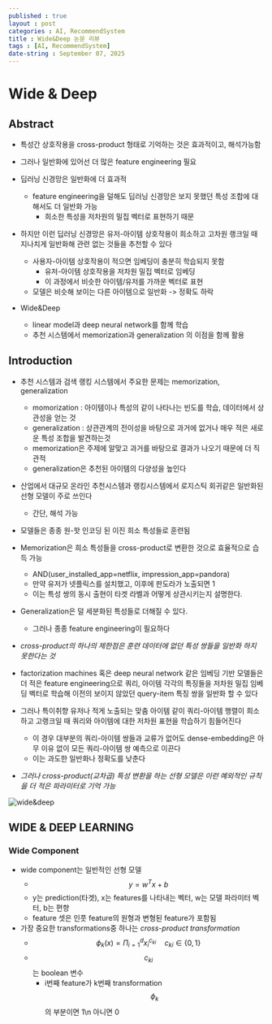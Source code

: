 ```yaml
---
published : true
layout : post
categories : AI, RecommendSystem
title : Wide&Deep 논문 리뷰
tags : [AI, RecommendSystem]
date-string : September 07, 2025
---
```


# Wide & Deep

## Abstract
- 특성간 상호작용을 cross-product 형태로 기억하는 것은 효과적이고, 해석가능함
- 그러나 일반화에 있어선 더 많은 feature engineering 필요
- 딥러닝 신경망은 일반화에 더 효과적
    - feature engineering을 덜해도 딥러닝 신경망은 보지 못했던 특성 조합에 대해서도 더 일반화 가능
        - 희소한 특성을 저차원의 밀집 벡터로 표현하기 때문
- 하지만 이런 딥러닝 신경망은 유저-아이템 상호작용이 희소하고 고차원 랭크일 때 지나치게 일반화해 관련 없는 것들을 추천할 수 있다
    - 사용자-아이템 상호작용이 적으면 임베딩이 충분히 학습되지 못함
        - 유저-아이템 상호작용을 저차원 밀집 벡터로 임베딩
        - 이 과정에서 비슷한 아이템/유저를 가까운 벡터로 표현
    - 모델은 비슷해 보이는 다른 아이템으로 일반화 -> 정확도 하락

- Wide&Deep
    - linear model과 deep neural network를 함께 학습
    - 추천 시스템에서 memorization과 generalization 의 이점을 함께 활용

## Introduction
- 추천 시스템과 검색 랭킹 시스템에서 주요한 문제는 memorization, generalization
    - momorization : 아이템이나 특성의 같이 나타나는 빈도를 학습, 데이터에서 상관성을 얻는 것
    - generalization : 상관관계의 전이성을 바탕으로 과거에 없거나 매우 적은 새로운 특성 조합을 발견하는것
    - memorization은 주제에 알맞고 과거를 바탕으로 결과가 나오기 때문에 더 직관적
    - generalization은 추천된 아이템의 다양성을 높인다
- 산업에서 대규모 온라인 추천시스템과 랭킹시스템에서 로지스틱 회귀같은 일반화된 선형 모델이 주로 쓰인다
    - 간단, 해석 가능
- 모델들은 종종 원-핫 인코딩 된 이진 희소 특성들로 훈련됨
- Memorization은 희소 특성들을 cross-product로 변환한 것으로 효율적으로 습득 가능
    - AND(user_installed_app=netflix, impression_app=pandora)
    - 만약 유저가 넷플릭스를 설치했고, 이후에 판도라가 노출되면 1
    - 이는 특성 쌍의 동시 출현이 타겟 라벨과 어떻게 상관시키는지 설명한다.
- Generalization은 덜 세분화된 특성들로 더해질 수 있다.
    - 그러나 종종 feature engineering이 필요하다
- _cross-product의 하나의 제한점은 훈련 데이터에 없던 특성 쌍들을 일반화 하지 못한다는 것_

- factorization machines 혹은 deep neural network 같은 임베딩 기반 모델들은 더 적은 feature engineering으로 쿼리, 아이템 각각의 특징들을 저차원 밀집 임베딩 벡터로 학습해 이전의 보이지 않았던 query-item 특징 쌍을 일반화 할 수 있다
- 그러나 특이취향 유저나 적게 노출되는 맞춤 아이템 같이 쿼리-아이템 행렬이 희소하고 고랭크일 때 쿼리와 아이템에 대한 저차원 표현을 학습하기 힘들어진다
    - 이 경우 대부분의 쿼리-아이템 쌍들과 교류가 없어도 dense-embedding은 아무 이유 없이 모든 쿼리-아이템 쌍 예측으로 이끈다
    - 이는 과도한 일반화나 정확도를 낮춘다
- _그러나 cross-product(교차곱) 특성 변환을 하는 선형 모델은 이런 예외적인 규칙을 더 적은 파라미터로 기억 가능_

![wide&deep](https://github.com/user-attachments/assets/0d6f7856-8481-4964-8e4e-e939404e0b95)

## WIDE & DEEP LEARNING
### Wide Component
- wide component는 일반적인 선형 모델
    - $$y = w^Tx + b$$
    - y는 prediction(타겟), x는 features를 나타내는 벡터, w는 모델 파라미터 벡터, b는 편향
    - feature 셋은 인풋 feature의 원형과 변형된 feature가 포함됨
- 가장 중요한 transformations중 하나는 _cross-product transformation_
    - $$\phi _k (x) = \Pi_{i=1}^d x_{i}^{c_{ki}}\quad c_{ki} \in \{0, 1\}$$
    - $$c_{ki}$$는 boolean 변수
        - i번째 feature가 k번째 transformation $$\phi _k$$의 부분이면 1\n 아니면 0